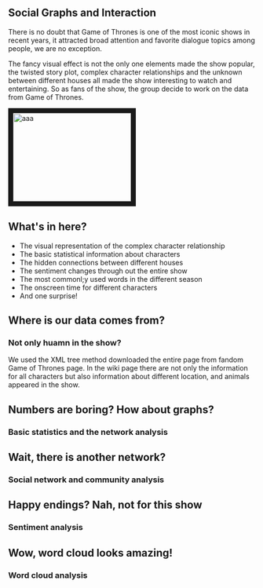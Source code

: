 ## Social Graphs and Interaction

There is no doubt that Game of Thrones is one of the most iconic shows in recent years, it attracted broad attention and favorite dialogue topics among people, we are no exception. 

The fancy visual effect is not the only one elements made the show popular, the twisted story plot, complex character relationships and the unknown between different houses all made the show interesting to watch and entertaining. So as fans of the show, the group decide to work on the data from Game of Thrones. 



<a href="http://www.youtube.com/watch?feature=player_embedded&v=s733YddPDuM
" target="_blank"><img src="http://img.youtube.com/vi/s733YddPDuM/0.jpg" 
alt="aaa" width="240" height="180" border="10" /></a>


## What's in here? 

* The visual representation of the complex character relationship
* The basic statistical information about characters 
* The hidden connections between different houses 
* The sentiment changes through out the entire show 
* The most commonl;y used words in the different season 
* The onscreen time for different characters 
* And one surprise! 


## Where is our data comes from?
### Not only huamn in the show? 

We used the XML tree method downloaded the entire page from fandom Game of Thrones page. In the wiki page there are not only the information for all characters but also information about different location, and animals appeared in the show. 

## Numbers are boring? How about graphs? 
### Basic statistics and the network analysis 


## Wait, there is another network?  
### Social network and community analysis 


## Happy endings? Nah, not for this show
### Sentiment analysis 


## Wow, word cloud looks amazing! 
### Word cloud analysis   

